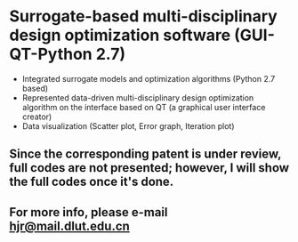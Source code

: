 
# Surrogate-based multi-disciplinary design optimization software (GUI-QT-Python 2.7)
+	Integrated surrogate models and optimization algorithms (Python 2.7 based)
+	Represented data-driven multi-disciplinary design optimization algorithm on the interface based on QT (a graphical user interface creator)
+	Data visualization (Scatter plot, Error graph, Iteration plot)
## Since the corresponding patent is under review, full codes are not presented; however, I will show the full codes once it's done.
## For more info, please e-mail hjr@mail.dlut.edu.cn
